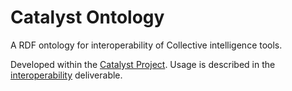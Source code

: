 # Catalyst Ontology

A RDF ontology for interoperability of Collective intelligence tools.

Developed within the [Catalyst Project](http://catalyst-fp7.eu/). Usage is described in the [interoperability](http://catalyst-fp7.eu/wp-content/uploads/2014/03/D3.1-Software-Architecture-and-Cross-Platform-Interoperability-Specification.pdf) deliverable.
